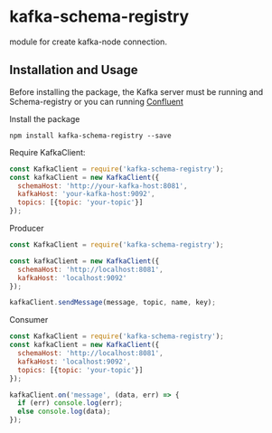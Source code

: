 # kafka-schema-registry

module for create kafka-node connection. 

## Installation and Usage

Before installing the package, the Kafka server must be running and Schema-registry
or you can running  [Confluent](https://www.confluent.io/ "Confluent")

Install the package

```
npm install kafka-schema-registry --save
```

Require KafkaClient:

```javascript
const KafkaClient = require('kafka-schema-registry');
const kafkaClient = new KafkaClient({
  schemaHost: 'http://your-kafka-host:8081',
  kafkaHost: 'your-kafka-host:9092',
  topics: [{topic: 'your-topic'}]
});
```

Producer

```javascript
const KafkaClient = require('kafka-schema-registry');

const kafkaClient = new KafkaClient({
  schemaHost: 'http://localhost:8081',
  kafkaHost: 'localhost:9092'
});

kafkaClient.sendMessage(message, topic, name, key);
```

Consumer

```javascript
const KafkaClient = require('kafka-schema-registry');
const kafkaClient = new KafkaClient({
  schemaHost: 'http://localhost:8081',
  kafkaHost: 'localhost:9092',
  topics: [{topic: 'your-topic'}]
});

kafkaClient.on('message', (data, err) => {
  if (err) console.log(err);
  else console.log(data);
});
```

